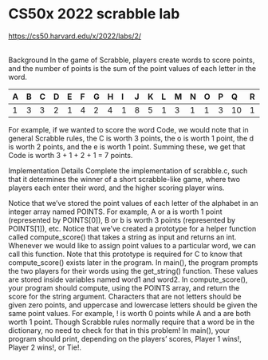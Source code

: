 <h1> CS50x 2022 scrabble lab </h1>

https://cs50.harvard.edu/x/2022/labs/2/

<br>
Background
In the game of Scrabble, players create words to score points, and the number of points is the sum of the point values of each letter in the word.

<table class="table table-bordered table-striped">
  <thead><tr><th style="" data-field="0"><div class="th-inner "><div style="text-align: left">A</div></div><div class="fht-cell"></div></th><th style="" data-field="1"><div class="th-inner "><div style="text-align: left">B</div></div><div class="fht-cell"></div></th><th style="" data-field="2"><div class="th-inner "><div style="text-align: left">C</div></div><div class="fht-cell"></div></th><th style="" data-field="3"><div class="th-inner "><div style="text-align: left">D</div></div><div class="fht-cell"></div></th><th style="" data-field="4"><div class="th-inner "><div style="text-align: left">E</div></div><div class="fht-cell"></div></th><th style="" data-field="5"><div class="th-inner "><div style="text-align: left">F</div></div><div class="fht-cell"></div></th><th style="" data-field="6"><div class="th-inner "><div style="text-align: left">G</div></div><div class="fht-cell"></div></th><th style="" data-field="7"><div class="th-inner "><div style="text-align: left">H</div></div><div class="fht-cell"></div></th><th style="" data-field="8"><div class="th-inner "><div style="text-align: left">I</div></div><div class="fht-cell"></div></th><th style="" data-field="9"><div class="th-inner "><div style="text-align: left">J</div></div><div class="fht-cell"></div></th><th style="" data-field="10"><div class="th-inner "><div style="text-align: left">K</div></div><div class="fht-cell"></div></th><th style="" data-field="11"><div class="th-inner "><div style="text-align: left">L</div></div><div class="fht-cell"></div></th><th style="" data-field="12"><div class="th-inner "><div style="text-align: left">M</div></div><div class="fht-cell"></div></th><th style="" data-field="13"><div class="th-inner "><div style="text-align: left">N</div></div><div class="fht-cell"></div></th><th style="" data-field="14"><div class="th-inner "><div style="text-align: left">O</div></div><div class="fht-cell"></div></th><th style="" data-field="15"><div class="th-inner "><div style="text-align: left">P</div></div><div class="fht-cell"></div></th><th style="" data-field="16"><div class="th-inner "><div style="text-align: left">Q</div></div><div class="fht-cell"></div></th><th style="" data-field="17"><div class="th-inner "><div style="text-align: left">R</div></div><div class="fht-cell"></div></th><th style="" data-field="18"><div class="th-inner "><div style="text-align: left">S</div></div><div class="fht-cell"></div></th><th style="" data-field="19"><div class="th-inner "><div style="text-align: left">T</div></div><div class="fht-cell"></div></th><th style="" data-field="20"><div class="th-inner "><div style="text-align: left">U</div></div><div class="fht-cell"></div></th><th style="" data-field="21"><div class="th-inner "><div style="text-align: left">V</div></div><div class="fht-cell"></div></th><th style="" data-field="22"><div class="th-inner "><div style="text-align: left">W</div></div><div class="fht-cell"></div></th><th style="" data-field="23"><div class="th-inner "><div style="text-align: left">X</div></div><div class="fht-cell"></div></th><th style="" data-field="24"><div class="th-inner "><div style="text-align: left">Y</div></div><div class="fht-cell"></div></th><th style="" data-field="25"><div class="th-inner "><div style="text-align: left">Z</div></div><div class="fht-cell"></div></th></tr></thead>
  <tbody><tr data-index="0"><td>1</td><td>3</td><td>3</td><td>2</td><td>1</td><td>4</td><td>2</td><td>4</td><td>1</td><td>8</td><td>5</td><td>1</td><td>3</td><td>1</td><td>1</td><td>3</td><td>10</td><td>1</td><td>1</td><td>1</td><td>1</td><td>4</td><td>4</td><td>8</td><td>4</td><td>10</td></tr></tbody>
</table>

For example, if we wanted to score the word Code, we would note that in general Scrabble rules, the C is worth 3 points, the o is worth 1 point, the d is worth 2 points, and the e is worth 1 point. Summing these, we get that Code is worth 3 + 1 + 2 + 1 = 7 points.

Implementation Details
Complete the implementation of scrabble.c, such that it determines the winner of a short scrabble-like game, where two players each enter their word, and the higher scoring player wins.

Notice that we’ve stored the point values of each letter of the alphabet in an integer array named POINTS.
For example, A or a is worth 1 point (represented by POINTS[0]), B or b is worth 3 points (represented by POINTS[1]), etc.
Notice that we’ve created a prototype for a helper function called compute_score() that takes a string as input and returns an int. Whenever we would like to assign point values to a particular word, we can call this function. Note that this prototype is required for C to know that compute_score() exists later in the program.
In main(), the program prompts the two players for their words using the get_string() function. These values are stored inside variables named word1 and word2.
In compute_score(), your program should compute, using the POINTS array, and return the score for the string argument. Characters that are not letters should be given zero points, and uppercase and lowercase letters should be given the same point values.
For example, ! is worth 0 points while A and a are both worth 1 point.
Though Scrabble rules normally require that a word be in the dictionary, no need to check for that in this problem!
In main(), your program should print, depending on the players’ scores, Player 1 wins!, Player 2 wins!, or Tie!.
